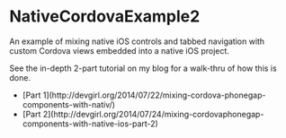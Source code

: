 NativeCordovaExample2
=====================

An example of mixing native iOS controls and tabbed navigation with custom Cordova views embedded into a native iOS project. 

See the in-depth 2-part tutorial on my blog for a walk-thru of how this is done.
<ul>
<li>[Part 1](http://devgirl.org/2014/07/22/mixing-cordova-phonegap-components-with-nativ/)</li>
<li>[Part 2](http://devgirl.org/2014/07/24/mixing-cordovaphonegap-components-with-native-ios-part-2)</li>
</ul>
